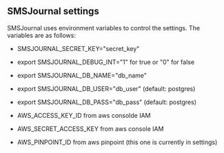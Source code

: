 ## SMSJournal settings

SMSJournal uses environment variables to control the settings. The variables are as follows:

* SMSJOURNAL_SECRET_KEY="secret_key"
* export SMSJOURNAL_DEBUG_INT="1" for true or "0" for false
* export SMSJOURNAL_DB_NAME="db_name"
* export SMSJOURNAL_DB_USER="db_user" (default: postgres)
* export SMSJOURNAL_DB_PASS="db_pass" (default: postgres)

* AWS_ACCESS_KEY_ID from aws consolde IAM
* AWS_SECRET_ACCESS_KEY from aws console IAM
* AWS_PINPOINT_ID from aws pinpoint (this one is currently in settings)